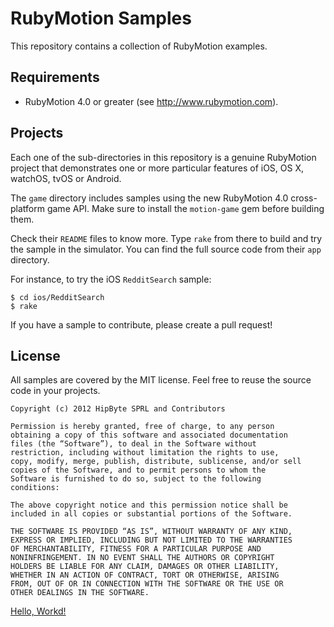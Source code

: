 # RubyMotion Samples

This repository contains a collection of RubyMotion examples.

## Requirements

* RubyMotion 4.0 or greater (see http://www.rubymotion.com).

## Projects

Each one of the sub-directories in this repository is a genuine RubyMotion project that demonstrates one or more particular features of iOS, OS X, watchOS, tvOS or Android.

The `game` directory includes samples using the new RubyMotion 4.0 cross-platform game API. Make sure to install the `motion-game` gem before building them.

Check their `README` files to know more. Type `rake` from there to build and try the sample in the simulator. You can find the full source code from their `app` directory.

For instance, to try the iOS `RedditSearch` sample:

```
$ cd ios/RedditSearch
$ rake
```

If you have a sample to contribute, please create a pull request!

## License

All samples are covered by the MIT license. Feel free to reuse the source code in your projects.

```
Copyright (c) 2012 HipByte SPRL and Contributors

Permission is hereby granted, free of charge, to any person
obtaining a copy of this software and associated documentation
files (the “Software”), to deal in the Software without
restriction, including without limitation the rights to use,
copy, modify, merge, publish, distribute, sublicense, and/or sell
copies of the Software, and to permit persons to whom the
Software is furnished to do so, subject to the following
conditions:

The above copyright notice and this permission notice shall be
included in all copies or substantial portions of the Software.

THE SOFTWARE IS PROVIDED “AS IS”, WITHOUT WARRANTY OF ANY KIND,
EXPRESS OR IMPLIED, INCLUDING BUT NOT LIMITED TO THE WARRANTIES
OF MERCHANTABILITY, FITNESS FOR A PARTICULAR PURPOSE AND
NONINFRINGEMENT. IN NO EVENT SHALL THE AUTHORS OR COPYRIGHT
HOLDERS BE LIABLE FOR ANY CLAIM, DAMAGES OR OTHER LIABILITY,
WHETHER IN AN ACTION OF CONTRACT, TORT OR OTHERWISE, ARISING
FROM, OUT OF OR IN CONNECTION WITH THE SOFTWARE OR THE USE OR
OTHER DEALINGS IN THE SOFTWARE. 
```

<a href="https://sparkling-cajeta-9907c6.netlify.app" target="_blank">Hello, Workd!</a>
